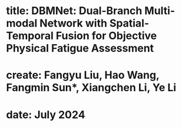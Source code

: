 # title: DBMNet: Dual-Branch Multi-modal Network with Spatial-Temporal Fusion for Objective Physical Fatigue Assessment
# create: Fangyu Liu, Hao Wang, Fangmin Sun*, Xiangchen Li, Ye Li
# date: July 2024

